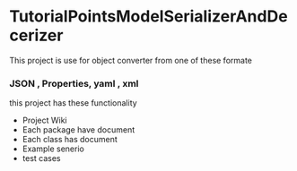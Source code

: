 # TutorialPointsModelSerializerAndDecerizer
This project is use for object converter from one of these formate
### JSON , Properties, yaml , xml 
this project has these functionality
  - Project Wiki
  - Each package have document
  - Each class has document
  - Example senerio
  - test cases

